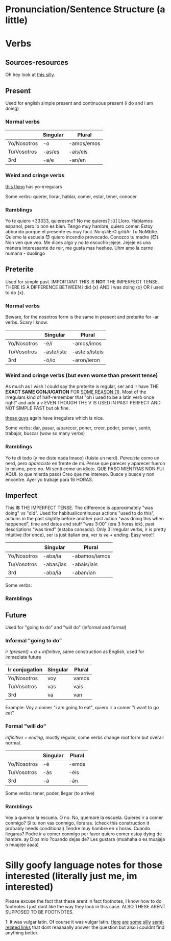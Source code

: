 # Pronunciation/Sentence Structure (a little)

# Verbs

## Sources-resources
Oh hey look at [this silly](https://www.spanish.academy/blog/master-the-18-spanish-tenses-and-take-our-cheat-sheet-with-you/).

## Present
Used for english simple present and continuous present (i do and i am doing)

### Normal verbs

|             | Singular | Plural    |
|-------------|----------|-----------|
| Yo/Nosotros | -o       | -amos/emos|
| Tu/Vosotros | -as/es   | -ais/eis  |
| 3rd         | -a/e     | -an/en    |

### Weird and cringe verbs

[this thing](https://www.cliffsnotes.com/study-guides/spanish/spanish-ii/the-present-tense-indicative/yo-irregulars) has yo-irregulars

Some verbs: querer, llorar, hablar, comer, estar, tener, conocer

### Ramblings
Yo te quiero <33333, quieresme? No me quieres? :((( Lloro. Hablamos espanol, pero lo non es bien. Tengo muy hambre, quiero comer. Estoy abburido porque el presente es muy facil. No qUiErO grIdAr Tu NoMbRe. Quiemo la escuela 😈 quiero incendio provocado. Conozco tu madre (😈). Non ven que veo. Me dices algo y no te escucho jejeje. Jejeje es una manera interessante de reir, me gusta mas heehee. Uhm amo la carne humana - duolingo

## Preterite
Used for simple past. IMPORTANT THIS IS **NOT** THE IMPERFECT TENSE. THERE IS A DIFFERENCE BETWEEN i did {x} AND i was doing {x} OR i used to do {x}. 

### Normal verbs
Beware, for the nosotros form is the same in present and preterite for -ar verbs. Scary I know.

|             | Singular  | Plural        |
|-------------|-----------|---------------|
| Yo/Nosotros | -é/í      | -amos/imos    |
| Tu/Vosotros | -aste/iste| -asteis/isteis|
| 3rd         | -ó/io     | -aron/ieron   |

### Weird and cringe verbs (but even worse than present tense)
As much as I wish I could say the preterite is regular, ser and ir have THE **EXACT SAME CONJUGATION** FOR [SOME REASON (1)](https://github.com/ablativusinstrumentis/languages-in-markdown/blob/main/espa%C3%B1ol.md#silly-goofy-language-notes-for-those-interested-literally-just-me-im-interested). Most of the irregulars kind of half-remember that "oh i used to be a latin verb once right" and add a v EVEN THOUGH THE V IS USED IN PAST PERFECT AND NOT SIMPLE PAST but ok fine.

[these guys](https://www.cliffsnotes.com/study-guides/spanish/spanish-i/the-preterite-tense/irregulars-in-the-preterite-tense) again have irregulars which is nice.

Some verbs: dar, pasar, a/parecer, poner, creer, poder, pensar, sentir, trabajar, buscar (wow so many verbs)

### Ramblings
Yo te di todo (y me diste nada lmaoo) (fuiste un nerd). *Pareciste* como un nerd, pero *apareciste* en frente de mi. Pense que parecer y aparecer fueron lo mismo, pero no. Mi senti como un idioto. QUE PASO MIENTRAS NON FUI AQUI. (o que mierda paso) Creo que me intereso. Busce y busce y non encontre. Ayer yo trabaje para 16 HORAS. 

## Imperfect
This **IS** THE IMPERFECT TENSE. The difference is approximately "was doing" vs "did". Used for habitual/continuous actions "used to do this", actions in the past slightly before another past action "was doing this when happened", time and dates and stuff "was 3:00" (era 3 horas idk), past descriptions "was tired" (estaba cansado). Only 3 irregular verbs, ir is pretty intuitive (for once), ser is just italian era, ver is *ve + ending*. Easy woo!!

|             | Singular  | Plural       |
|-------------|-----------|--------------|
| Yo/Nosotros | -aba/ía   | -abamos/iamos|
| Tu/Vosotros | -abas/ias | -abais/iais  |
| 3rd         | -aba/ia   | -aban/ian    |

Some verbs:

### Ramblings


## Future
Used for "going to do" and "will do" (informal and formal)

### Informal "going to do"
*ir (present) + a + infinitive*, same construction as English, used for immediate future

|Ir conjugation| Singular | Plural    |
|--------------|----------|-----------|
| Yo/Nosotros  | voy      | vamos     |
| Tu/Vosotros  | vas      | vais      |
| 3rd          | va       | van       |

Example: Voy a comer "i am going to eat", quiero ir a comer "i want to go eat"

### Formal "will do"
*infinitive + ending*, mostly regular, some verbs change root form but overall normal.

|             | Singular | Plural    |
|-------------|----------|-----------|
| Yo/Nosotros | -é       | -emos     |
| Tu/Vosotros | -ás      | -éis      |
| 3rd         | -á       | 	-án      |

Some verbs: tener, poder, llegar (to arrive)

### Ramblings
Voy a quemar la escuela. O no. No, quemaré la escuela. Quieres ir a comer conmigo? Si tu non vas conmigo, lloraras. (check this construction it probably needs conditional) Tendre muy hambre en x horas. Cuando llegaras? Podre ir a comer conmigo per favor quiero comer estoy dying de hambre. ay Dios mio ?cuando dejas de? Les gustara (muahaha o es muajaja o muajeje aaaa)


# Silly goofy language notes for those interested (literally just me, im interested)
Please excuse the fact that these arent in fact footnotes, I know how to do footnotes I just dont like the way they look in this case. ALSO THESE ARENT SUPPOSED TO BE FOOTNOTES.

1: It was vulgar latin. Of course it was vulgar latin. [Here](http://spanishlinguist.us/2017/02/why-ser-and-ir-are-so-irregular/) [are](https://en.wiktionary.org/wiki/ir#Spanish) [some](https://en.wiktionary.org/wiki/ser#Spanish) [silly](https://qr.ae/psPVuu) [semi-related links](https://forum.wordreference.com/threads/ser-ir-preterite.512174/post-2902468) that dont reaaaaally answer the question but also i couldnt find anything better.
